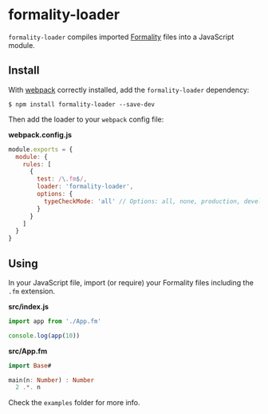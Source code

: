 # formality-loader

`formality-loader` compiles imported [Formality](https://github.com/moonad/Formality) files into a JavaScript module.

## Install

With [webpack](https://github.com/webpack/webpack) correctly installed, add the `formality-loader` dependency:

```console
$ npm install formality-loader --save-dev
```

Then add the loader to your `webpack` config file:

**webpack.config.js**

```js
module.exports = {
  module: {
    rules: [
      {
        test: /\.fm$/,
        loader: 'formality-loader',
        options: {
          typeCheckMode: 'all' // Options: all, none, production, development. Default: all
        }
      }
    ]
  }
}
```

## Using

In your JavaScript file, import (or require) your Formality files including the `.fm` extension.

**src/index.js**

```js
import app from './App.fm'

console.log(app(10))
```

**src/App.fm**

```haskell
import Base#

main(n: Number) : Number
  2 .*. n
```

Check the `examples` folder for more info.
